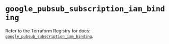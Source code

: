 # `google_pubsub_subscription_iam_binding`

Refer to the Terraform Registry for docs: [`google_pubsub_subscription_iam_binding`](https://registry.terraform.io/providers/hashicorp/google-beta/5.24.0/docs/resources/google_pubsub_subscription_iam_binding).
